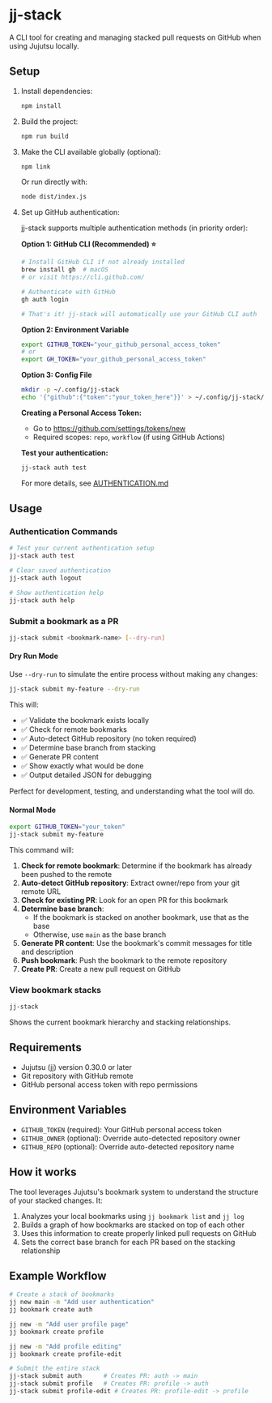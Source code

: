 # jj-stack

A CLI tool for creating and managing stacked pull requests on GitHub when using Jujutsu locally.

## Setup

1. Install dependencies:

   ```bash
   npm install
   ```

2. Build the project:

   ```bash
   npm run build
   ```

3. Make the CLI available globally (optional):

   ```bash
   npm link
   ```

   Or run directly with:

   ```bash
   node dist/index.js
   ```

4. Set up GitHub authentication:

   jj-stack supports multiple authentication methods (in priority order):

   **Option 1: GitHub CLI (Recommended) ⭐**

   ```bash
   # Install GitHub CLI if not already installed
   brew install gh  # macOS
   # or visit https://cli.github.com/

   # Authenticate with GitHub
   gh auth login

   # That's it! jj-stack will automatically use your GitHub CLI auth
   ```

   **Option 2: Environment Variable**

   ```bash
   export GITHUB_TOKEN="your_github_personal_access_token"
   # or
   export GH_TOKEN="your_github_personal_access_token"
   ```

   **Option 3: Config File**

   ```bash
   mkdir -p ~/.config/jj-stack
   echo '{"github":{"token":"your_token_here"}}' > ~/.config/jj-stack/config.json
   ```

   **Creating a Personal Access Token:**

   - Go to https://github.com/settings/tokens/new
   - Required scopes: `repo`, `workflow` (if using GitHub Actions)

   **Test your authentication:**

   ```bash
   jj-stack auth test
   ```

   For more details, see [AUTHENTICATION.md](./AUTHENTICATION.md)

## Usage

### Authentication Commands

```bash
# Test your current authentication setup
jj-stack auth test

# Clear saved authentication
jj-stack auth logout

# Show authentication help
jj-stack auth help
```

### Submit a bookmark as a PR

```bash
jj-stack submit <bookmark-name> [--dry-run]
```

#### Dry Run Mode

Use `--dry-run` to simulate the entire process without making any changes:

```bash
jj-stack submit my-feature --dry-run
```

This will:

- ✅ Validate the bookmark exists locally
- ✅ Check for remote bookmarks
- ✅ Auto-detect GitHub repository (no token required)
- ✅ Determine base branch from stacking
- ✅ Generate PR content
- ✅ Show exactly what would be done
- ✅ Output detailed JSON for debugging

Perfect for development, testing, and understanding what the tool will do.

#### Normal Mode

```bash
export GITHUB_TOKEN="your_token"
jj-stack submit my-feature
```

This command will:

1. **Check for remote bookmark**: Determine if the bookmark has already been pushed to the remote
2. **Auto-detect GitHub repository**: Extract owner/repo from your git remote URL
3. **Check for existing PR**: Look for an open PR for this bookmark
4. **Determine base branch**:
   - If the bookmark is stacked on another bookmark, use that as the base
   - Otherwise, use `main` as the base branch
5. **Generate PR content**: Use the bookmark's commit messages for title and description
6. **Push bookmark**: Push the bookmark to the remote repository
7. **Create PR**: Create a new pull request on GitHub

### View bookmark stacks

```bash
jj-stack
```

Shows the current bookmark hierarchy and stacking relationships.

## Requirements

- Jujutsu (jj) version 0.30.0 or later
- Git repository with GitHub remote
- GitHub personal access token with repo permissions

## Environment Variables

- `GITHUB_TOKEN` (required): Your GitHub personal access token
- `GITHUB_OWNER` (optional): Override auto-detected repository owner
- `GITHUB_REPO` (optional): Override auto-detected repository name

## How it works

The tool leverages Jujutsu's bookmark system to understand the structure of your stacked changes. It:

1. Analyzes your local bookmarks using `jj bookmark list` and `jj log`
2. Builds a graph of how bookmarks are stacked on top of each other
3. Uses this information to create properly linked pull requests on GitHub
4. Sets the correct base branch for each PR based on the stacking relationship

## Example Workflow

```bash
# Create a stack of bookmarks
jj new main -m "Add user authentication"
jj bookmark create auth

jj new -m "Add user profile page"
jj bookmark create profile

jj new -m "Add profile editing"
jj bookmark create profile-edit

# Submit the entire stack
jj-stack submit auth      # Creates PR: auth -> main
jj-stack submit profile   # Creates PR: profile -> auth
jj-stack submit profile-edit # Creates PR: profile-edit -> profile
```
